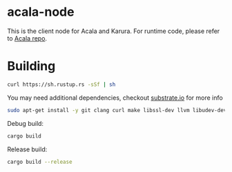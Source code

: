 # acala-node

This is the client node for Acala and Karura. For runtime code, please refer to [Acala repo](https://github.com/AcalaNetwork/Acala).

# Building

```bash
curl https://sh.rustup.rs -sSf | sh
```

You may need additional dependencies, checkout [substrate.io](https://docs.substrate.io/v3/getting-started/installation) for more info

```bash
sudo apt-get install -y git clang curl make libssl-dev llvm libudev-dev protobuf-compiler
```

Debug build:

```bash
cargo build
```

Release build:

```bash
cargo build --release
```
